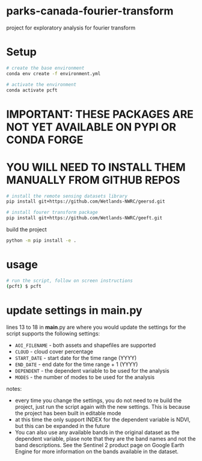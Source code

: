 # parks-canada-fourier-transform
project for exploratory analysis for fourier transform

# Setup
```bash
# create the base environment
conda env create -f environment.yml
```

```bash
# activate the environment
conda activate pcft
```

# IMPORTANT: THESE PACKAGES ARE NOT YET AVAILABLE ON PYPI OR CONDA FORGE
# YOU WILL NEED TO INSTALL THEM MANUALLY FROM GITHUB REPOS
```bash
# install the remote sensing datasets library
pip install git+https://github.com/Wetlands-NWRC/geersd.git
```

```bash
# install fourer transform package
pip install git+https://github.com/Wetlands-NWRC/geeft.git
```

build the project
```bash
python -m pip install -e .
```

# usage
```bash
# run the script, follow on screen instructions
(pcft) $ pcft
```

# update settings in __main__.py
lines 13 to 18 in __main__.py are where you would update the settings for the script
supports the following settings:
- `AOI_FILENAME` - both assets and shapefiles are supported
- `CLOUD` - cloud cover percentage
- `START_DATE` - start date for the time range (YYYY)
- `END_DATE` - end date for the time range + 1 (YYYY)
- `DEPENDENT` - the dependent variable to be used for the analysis
- `MODES` - the number of modes to be used for the analysis

notes:
- every time you change the settings, you do not need to re build the project, just run the script again with the new settings. This is because the project has been built in editable mode
- at this time the only support INDEX for the dependent variable is NDVI, but this can be expanded in the future
- You can also use any available bands in the original dataset as the dependent variable, plase note that they are the band names and not the band descriptions. See the Sentinel 2 product page on Google Earth Engine for more information on the bands available in the dataset.